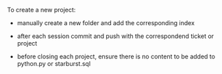 To create a new project:

- manually create a new folder and add the corresponding index

- after each session commit and push with the correspondend ticket or project

- before closing each project, ensure there is no content to be added to python.py or starburst.sql
